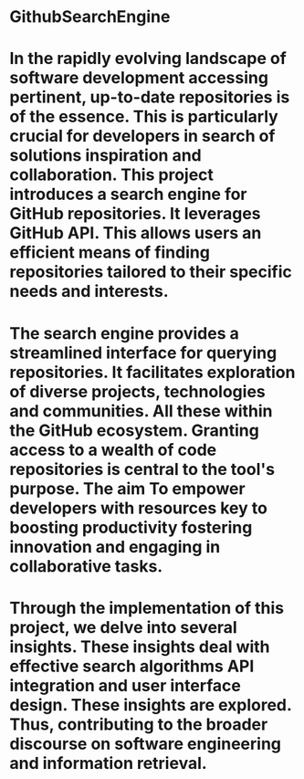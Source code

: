 # GithubSearchEngine

   #        In the rapidly evolving landscape of software development accessing pertinent, up-to-date repositories is of the essence. This is particularly crucial for developers in search of solutions inspiration and collaboration. This project introduces a search engine for GitHub repositories. It leverages GitHub API. This allows users an efficient means of finding repositories tailored to their specific needs and interests.
 #           The search engine provides a streamlined interface for querying repositories. It facilitates exploration of diverse projects, technologies and communities. All these within the GitHub ecosystem. Granting access to a wealth of code repositories is central to the tool's purpose. The aim To empower developers with resources key to boosting productivity fostering innovation and engaging in collaborative tasks.
#  	               Through the implementation of this project, we delve into several insights. These insights deal with effective search algorithms API integration and user interface design. These insights are explored. Thus, contributing to the broader discourse on software engineering and information retrieval.


